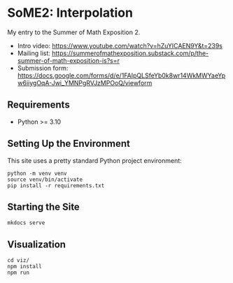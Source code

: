 SoME2: Interpolation
====================

My entry to the Summer of Math Exposition 2.

-   Intro video: https://www.youtube.com/watch?v=hZuYICAEN9Y&t=239s
-   Mailing list: https://summerofmathexposition.substack.com/p/the-summer-of-math-exposition-is?s=r
-   Submission form: https://docs.google.com/forms/d/e/1FAIpQLSfeYb0k8wr14WkMWYaeYpw6iiygOqA-Jwi_YMNPgRVJzMPOoQ/viewform

Requirements
------------

-   Python >= 3.10

Setting Up the Environment
--------------------------

This site uses a pretty standard Python project environment:

```
python -m venv venv
source venv/bin/activate
pip install -r requirements.txt
```

Starting the Site
-----------------

```
mkdocs serve
```

Visualization
-------------

```
cd viz/
npm install
npm run
```
